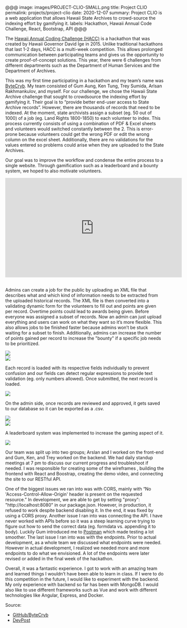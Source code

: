 @@@
image: images/PROJECT-CLIO-SMALL.png
title: Project CLIO
permalink: projects/project-clio
date: 2020-12-07
summary: Project CLIO is a web application that allows Hawaii State Archives to crowd-source the indexing effort by gamifying it.
labels: Hackathon, Hawaii Annual Code Challenge, React, Bootstrap, API
@@@

The [Hawaii Annual Coding Challenge (HACC)](https://hacc.hawaii.gov/) is a hackathon that was created by Hawaii Governor
 David Ige in 2015. Unlike traditional hackathons that last 1-2 days, HACC is a multi-week competition. This allows prolonged communication between participating teams and gives us the opportunity to create proof-of-concept solutions. This year, there were 6 challenges from different departments such as the Department of Human Services and the Department of Archives. 

This was my first time participating in a hackathon and my team’s name was [ByteCryb](https://github.com/HACC2020/ByteCryb). My team consisted of Gum Aung, Ken Tung, Trey Sumida, Arlsan
 Rakhmankulov, and myself. For our challenge, we chose the Hawaii State Archive challenge that
  sought to crowdsource the indexing effort by gamifying it. Their goal is to “provide better end-user access to State Archive records”. However, there are thousands of records that need to be indexed. At the moment, state archivists assign a subset (eg. 50 out of 1000) of a job (eg. Land Rights 1800-1850) to each volunteer to index. This process currently consists of using a combination of PDF & Excel sheets and volunteers would switched constantly between the 2. This is error-prone because volunteers could get the wrong PDF or edit the wrong column on the excel sheet. Additionally, there are no validations for the values entered so problems could arise when they are uploaded to the State Archives. 

Our goal was to improve the workflow and condense the entire process to a single website. Through gamification such as a leaderboard and a bounty system, we hoped to also motivate volunteers. 

<div align="center">
    <iframe width="560" height="315" src="https://www.youtube.com/embed/YdfcoQ9xLtc" frameborder="0" allow="accelerometer; autoplay; clipboard-write; encrypted-media; gyroscope; picture-in-picture" allowfullscreen></iframe>
</div>
<br/>

Admins can create a job for the public by uploading an XML file that describes what and which kind of information needs to be extracted from the uploaded historical records. The XML file is then converted into a validating dynamic form for the volunteers to fill out and points are given per record. Overtime points could lead to awards being given. Before everyone was assigned a subset of records. Now an admin can just upload everything and users can work on what they want so it’s more flexible. This also allows jobs to be finished faster because admins won’t be stuck waiting for a subset to finish. Additionally, admins can increase the number of points gained per record to increase the "bounty" if a specific job needs to be prioritized.

<img class="ui huge image centered" src="../images/adminAddJob.png"> 
<br/>
<img class="ui huge image centered" src="../images/xml_validator.png"> 
<br/>

Each record is loaded with its respective fields individually to prevent confusion and our fields can detect regular expressions to provide text validation (eg. only numbers allowed). Once submitted, the next record is loaded.

<img class="ui huge image centered" src="../images/records.gif"> 
<br/>

On the admin side, once records are reviewed and approved, it gets saved to our database so it can be exported as a .csv.

<img class="ui huge image centered" src="../images/review.png"> 
<br/>
<img class="ui huge image centered" src="../images/adminExport.png"> 
<br/>

A leaderboard system was implemented to increase the gaming aspect of it.
<br/>

<img class="ui huge image centered" src="../images/leaderboard.png"> 
<br/>

Our team was split up into two groups; Arslan and I worked on the front-end and Gum, Ken, and
 Trey worked on the backend. We had daily standup meetings at 7 pm to discuss our current
  progress and troubleshoot if needed. I was responsible for creating some of the wireframes
  , building the frontend with React and Boostrap, creating the demo video, and connecting the
   site to
   our RESTful API.

One of the biggest issues we ran into was with CORS, mainly with “No 'Access-Control-Allow-Origin' header is present on the requested resource.” In development, we are able to get by setting "proxy": "http://localhost:8080" in our package.json. However, in production, it refused to work despite backend disabling it. In the end, it was fixed by using a CORS proxy. Another issue I ran into was connecting the API. I have never worked with APIs before so it was a steep learning curve trying to figure out how to send the correct data (eg. formdata vs. appending it to body). Luckily Gum introduced me to [Postman](https://www.postman.com/) which made testing a lot smoother. The last issue I ran into was with the endpoints. Prior to actual development, as a whole team we discussed what endpoints were needed. However in actual development, I realized we needed more and more endpoints to do what we envisioned. A lot of the endpoints were later revised or added in the final week of the hackathon.

Overall, it was a fantastic experience. I got to work with an amazing team and learned things I wouldn’t have been able to learn in class. If I were to do this competition in the future, I would like to experiment with the backend. My only experience with backend so far has been with MongoDB. I would also like to use different frameworks such as Vue and work with different technologies like Angular, Express, and Docker.

Source: 
* <i class="large github icon"></i>[GitHub/ByteCryb](https://github.com/HACC2020/ByteCryb)
* <i class="large globe icon"></i>[DevPost](https://devpost.com/software/project-clio)

